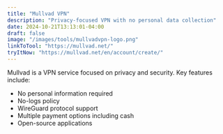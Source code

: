 ```yaml
---
title: "Mullvad VPN"
description: "Privacy-focused VPN with no personal data collection"
date: 2024-10-21T13:13:01-04:00
draft: false
image: "/images/tools/mullvadvpn-logo.png"
linkToTool: "https://mullvad.net/"
tryItNow: "https://mullvad.net/en/account/create/"
---
```


Mullvad is a VPN service focused on privacy and security. Key features include:
- No personal information required
- No-logs policy
- WireGuard protocol support
- Multiple payment options including cash
- Open-source applications
